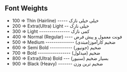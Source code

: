 ## Font Weights

- 100 => Thin (Hairline) ----- خیلی خیلی نازک
- 200 => Extra(Ultra) Light -- خیلی نازک
- 300 => Light --------------- کمی نازک
- 400 => Normal (Regular) ---- فونت معمول و پیش فرض
- 500 => Medium -------------- ضخیم کارآموز(مبتدی)
- 600 => Semi Bold ----------- ضخیم (جونیور)
- 700 => Bold ---------------- ضخیم (میدلول)
- 800 => Extra(Ultra) Bold --- بسیار ضخیم (سنیور)
- 900 => Black (Heavy) ------- ضخیم ترین وزن
